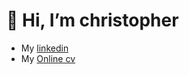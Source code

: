 # 👋 Hi, I’m christopher
- My [linkedin](https://www.linkedin.com/in/christopher-vos-6469b7284)
- My [Online cv](https://fox5352.github.io/online-cv/)

<!---
fox5352/fox5352 is a ✨ special ✨ repository because its `README.md` (this file) appears on your GitHub profile.
You can click the Preview link to take a look at your changes.
--->

